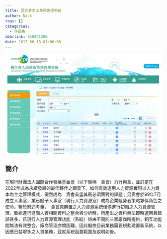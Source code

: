 ```yaml
---
title: 國合會志工業務管理系統
author: Nick
tags: []
categories:
  - 作品集
abbrlink: 610341380
date: 2017-06-18 01:06:00
---
```


![](/images/img-15.png)

## 簡介

在現行財團法人國際合作發展基金會（以下簡稱　貴會）力行興革，並訂定在2022年成為永續發展的最佳夥伴之願景下，如何有效運用人力資源實現以人力資本為主之管理模式，儼然成為　貴會首當其衝必須面對的課題；另貴會於99年7月成立人事室，業已賦予人事室（現行人力資源室）成為企業經營者策略夥伴角色之使命。鑒於前述考量，　貴會原購置之人力資源系統僅供進行初階之人力資源管理，致欲進行進階人資相關資料之整合與分析時，所產出之資料無法即時運用且錯誤甚多，且現行人力資源管理功能（系統）係由不同的三家廠商所提供，相互功能間無法有效整合，廠商管理亦增困難，因此擬依目前業務需要規劃建置新系統，以因應日益增多之人資業務，茲就系統函蓋範圍及說明如後。